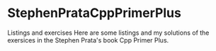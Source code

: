 # StephenPrataCppPrimerPlus
Listings and exercises
Here are some listings and my solutions of the exersices in the Stephen Prata's book Cpp Primer Plus.
